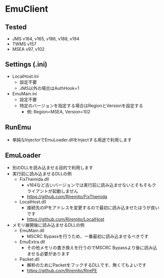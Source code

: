 # EmuClient
## Tested
+ JMS v164, v165, v186, v188, v194
+ TWMS v157
+ MSEA v97, v102

## Settings (.ini)
+ LocalHost.ini
	+ 設定不要
	+ JMS以外の場合はAuthHook=1
+ EmuMain.ini
	+ 設定不要
	+ 特定のバージョンを指定する場合はRegionとVersionを設定する
		+ 例: Region=MSEA, Version=102

## RunEmu
+ 単純なInjectorでEmuLoader.dllをInjectする用途で利用します

## EmuLoader
+ 別のDLLを読み込ませる目的で利用します
+ 実行前に読み込ませるDLLの例
	+ FixThemida.dll
		+ v164など古いバージョンでは実行前に読み込ませないとそもそもクライアントが起動しません
		+ https://github.com/Riremito/FixThemida
	+ LocalHost.dll
		+ 接続先のIPをアドレスを変更するので最初に読み込ませたほうが良いです
		+ https://github.com/Riremito/LocalHost
+ メモリ展開後に読み込ませるDLLの例
	+ EmuMain.dll
		+ MSCRC Bypassを行うため、一番最初に読み込ませるべきです
	+ EmuExtra.dll
		+ その他メモリの書き換えを行うのでMSCRC Bypassより後に読み込ませる必要があります
	+ Packet.dll	
		+ 解析のためにPacketをフックするDLLです、無くてもよいです
		+ https://github.com/Riremito/RirePE